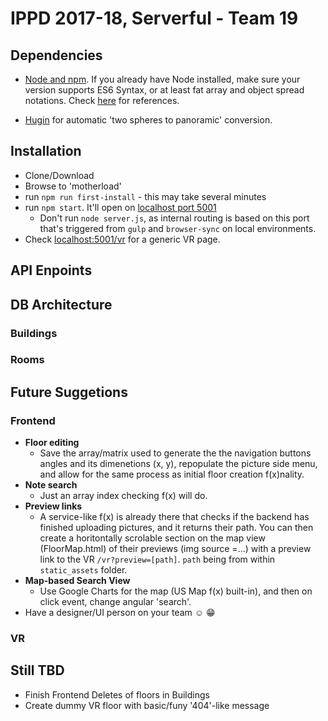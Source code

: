 # IPPD 2017-18, Serverful - Team 19

## Dependencies
- [Node and npm](https://nodejs.org/en/). If you already have Node installed, make sure your version supports ES6 Syntax, or at least fat array and object spread notations. Check [here](https://node.green/) for references.
+ [Hugin](http://hugin.sourceforge.net/download/) for automatic 'two spheres to panoramic' conversion.

## Installation
- Clone/Download
- Browse to 'motherload'
- run `npm run first-install` - this may take several minutes
- run `npm start`. It'll open on [localhost port 5001](http://localhost:5001)
  + Don't run `node server.js`, as internal routing is based on this port that's triggered from `gulp` and `browser-sync` on local environments.
- Check [localhost:5001/vr](http://localhost:5001/vr) for a generic VR page.

<!-- - Frontend
  + Search View
    ```
    ====================
          NAVBAR
    --------------------
        | Search bar ng-model='search'
        | --------------
        |
    MAP | [ng-repeat of buildings | filter:search | limitTo: 20?-50?]
        |
        |
    --------------------
    ====================
    ```
 -->

## API Enpoints
<!-- picture -->

## DB Architecture
### Buildings
<!-- picture -->

### Rooms
<!-- picture -->

## Future Suggetions

### Frontend
  - **Floor editing**
    + Save the array/matrix used to generate the the navigation buttons angles and its dimenetions (x, y), repopulate the picture side menu, and allow for the same process as initial floor creation f(x)nality.
  - **Note search**
    + Just an array index checking f(x) will do.
  - **Preview links**
    + A service-like f(x) is already there that checks if the backend has finished uploading pictures, and it returns their path. You can then create a horitontally scrolable section on the map view (FloorMap.html) of their previews (img source =...) with a preview link to the VR `/vr?preview=[path]`. `path` being from within `static_assets` folder.
  - **Map-based Search View**
    + Use Google Charts for the map (US Map f(x) built-in), and then on click event, change angular 'search'.
  - Have a designer/UI person on your team :relaxed: :grin:

### VR
<!-- more here -->

## Still TBD
- Finish Frontend Deletes of floors in Buildings
- Create dummy VR floor with basic/funy '404'-like message